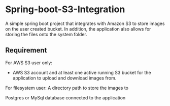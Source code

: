 # Spring-boot-S3-Integration

A simple spring boot project that integrates with Amazon S3 to store images on the user created bucket. In addition, the application also
allows for storing the files onto the system folder. 

## Requirement

For AWS S3 user only:
- AWS S3 account and at least one active running S3 bucket for the application to upload and download images from. 

For filesystem user: 
A directory path to store the images to

Postgres or MySql database connected to the application 



